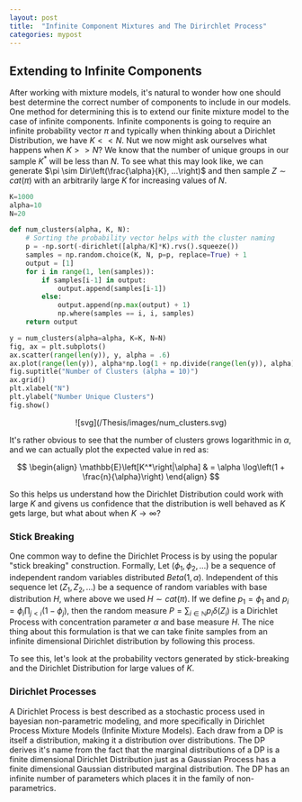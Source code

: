 ```yaml
---
layout: post
title:  "Infinite Component Mixtures and The Dirirchlet Process"
categories: mypost
---
```


## Extending to Infinite Components

After working with mixture models, it's natural to wonder how one should best determine the correct number of components to include in our models. One method for determining this is to extend our finite mixture model to the case of infinite components. Infinite components is going to require an infinite probability vector $\pi$ and typically when thinking about a Dirichlet Distribution, we have $K << N$. Nut we now might ask ourselves what happens when $K>>N$? We know that the number of unique groups in our sample $K^*$ will be less than $N$. To see what this may look like, we can generate $\pi \sim Dir\left(\frac{\alpha}{K}, ...\right)$ and then sample $Z \sim cat(\pi)$ with an arbitrarily large $K$ for increasing values of $N$. 

```python
K=1000
alpha=10
N=20

def num_clusters(alpha, K, N):
    # Sorting the probability vector helps with the cluster naming
    p = -np.sort(-dirichlet([alpha/K]*K).rvs().squeeze())
    samples = np.random.choice(K, N, p=p, replace=True) + 1
    output = [1]
    for i in range(1, len(samples)):
        if samples[i-1] in output:
            output.append(samples[i-1])
        else:
            output.append(np.max(output) + 1)
            np.where(samples == i, i, samples)
    return output

y = num_clusters(alpha=alpha, K=K, N=N)
fig, ax = plt.subplots()
ax.scatter(range(len(y)), y, alpha = .6)
ax.plot(range(len(y)), alpha*np.log(1 + np.divide(range(len(y)), alpha)), color = "red")
fig.suptitle("Number of Clusters (alpha = 10)")
ax.grid()
plt.xlabel("N")
plt.ylabel("Number Unique Clusters")
fig.show()
```
<span style="display:block;text-align:center">
![svg](/Thesis/images/num_clusters.svg)
</span>

It's rather obvious to see that the number of clusters grows logarithmic in $\alpha$, and we can actually plot the expected value in red as: 

$$
\begin{align}
\mathbb{E}\left[K^*\right|\alpha] & = \alpha \log\left(1 + \frac{n}{\alpha}\right)
\end{align}
$$

So this helps us understand how the Dirichlet Distribution could work with large $K$ and givens us confidence that the distribution is well behaved as $K$ gets large, but what about when $K\to\infty$?
### Stick Breaking

One common way to define the Dirichlet Process is by using the popular "stick breaking" construction. Formally, Let $(\phi_1,\phi_2, ...)$ be a sequence of independent random variables distributed $Beta(1, \alpha)$. Independent of this sequence 
let $(Z_1, Z_2, ...)$ be a sequence of random variables with base distribution $H$, where above we used $H \sim cat(\pi)$. If we define $p_1 = \phi_1$ and $p_i = \phi_i\prod_{j<i}(1-\phi_j)$, then the random measure $P = \sum_{i\in \mathbb{N}}p_i\delta(Z_i)$ is a Dirichlet Process with concentration parameter $\alpha$ and base measure $H$. The nice thing about this formulation is that we can take finite samples from an infinite dimensional Dirichlet distribution by following this process.

To see this, let's look at the probability vectors generated by stick-breaking and the Dirichlet Distribution for large values of $K$.




### Dirichlet Processes

A Dirichlet Process is best described as a stochastic process used in bayesian non-parametric modeling, and more specifically in Dirichlet Process Mixture Models (Infinite Mixture Models). Each draw from a DP is itself a distribution, making it a distribution over distributions. The DP derives it's name from the fact that the marginal distributions of a DP is a finite dimensional Dirichlet Distribution just as a Gaussian Process has a finite dimensional Gaussian distributed marginal distribution. The DP has an infinite number of parameters which places it in the family of non-parametrics.

